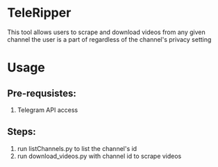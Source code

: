 # TeleRipper
This tool allows users to scrape and download videos from any given channel the user is a part of regardless of the channel's privacy setting


# Usage
## Pre-requsistes:
1. Telegram API access
## Steps:
1. run listChannels.py to list the channel's id
2. run download_videos.py with channel id to scrape videos
